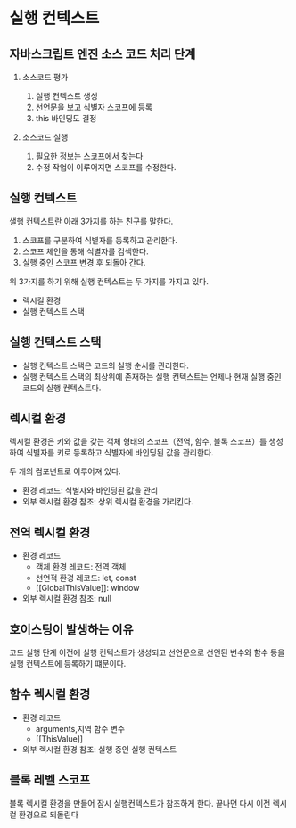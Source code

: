 # 실행 컨텍스트

## 자바스크립트 엔진 소스 코드 처리 단계

1. 소스코드 평가

   1. 실행 컨텍스트 생성
   2. 선언문을 보고 식별자 스코프에 등록
   3. this 바인딩도 결정

2. 소스코드 실행
   1. 필요한 정보는 스코프에서 찾는다
   2. 수정 작업이 이루어지면 스코프를 수정한다.

## 실행 컨텍스트

샐행 컨텍스트란 아래 3가지를 하는 친구를 말한다.

1. 스코프를 구분하여 식별자를 등록하고 관리한다.
2. 스코프 체인을 통해 식별자를 검색한다.
3. 실행 중인 스코프 변경 후 되돌아 간다.

위 3가지를 하기 위해 실행 컨텍스트는 두 가지를 가지고 있다.

- 렉시컬 환경
- 실행 컨텍스트 스택

## 실행 컨텍스트 스택

- 실행 컨텍스트 스택은 코드의 실행 순서를 관리한다.
- 실행 컨텍스트 스택의 최상위에 존재하는 실행 컨텍스트는 언제나 현재 실행 중인 코드의 실행 컨텍스트다.

## 렉시컬 환경

렉시컬 환경은 키와 값을 갖는 객체 형태의 스코프（전역, 함수, 블록 스코프）를 생성하여 식별자를 키로 등록하고 식별자에 바인딩된 값을 관리한다.

두 개의 컴포넌트로 이루어져 있다.

- 환경 레코드: 식별자와 바인딩된 값을 관리
- 외부 렉시컬 환경 참조: 상위 렉시컬 환경을 가리킨다.

## 전역 렉시컬 환경

- 환경 레코드
  - 객체 환경 레코드: 전역 객체
  - 선언적 환경 레코드: let, const
  - [[GlobalThisValue]]: window
- 외부 렉시컬 환경 참조: null

## 호이스팅이 발생하는 이유

코드 실행 단계 이전에 실행 컨텍스트가 생성되고 선언문으로 선언된 변수와 함수 등을 실행 컨텍스트에 등록하기 떄문이다.

## 함수 렉시컬 환경

- 환경 레코드
  - arguments,지역 함수 변수
  - [[ThisValue]]
- 외부 렉시컬 환경 참조: 실행 중인 실행 컨텍스트

## 블록 레벨 스코프

블록 렉시컬 환경을 만들어 잠시 실행컨텍스트가 참조하게 한다. 끝나면 다시 이전 렉시컬 환경으로 되돌린다
